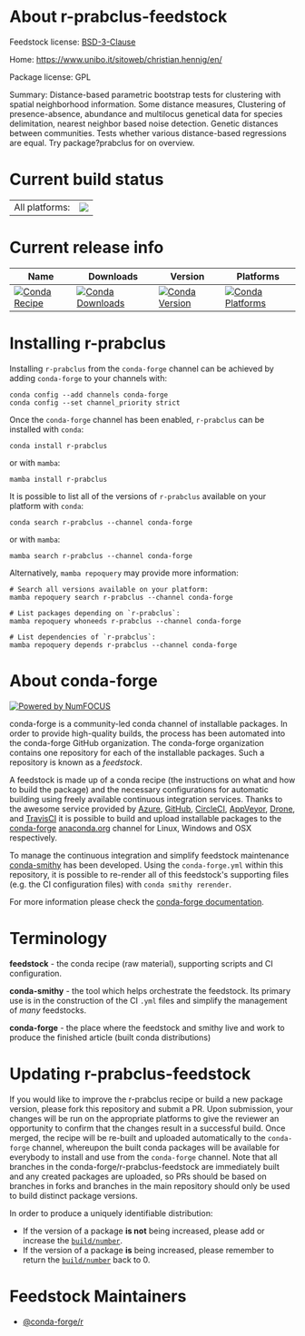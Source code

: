 About r-prabclus-feedstock
==========================

Feedstock license: [BSD-3-Clause](https://github.com/conda-forge/r-prabclus-feedstock/blob/main/LICENSE.txt)

Home: https://www.unibo.it/sitoweb/christian.hennig/en/

Package license: GPL

Summary: Distance-based parametric bootstrap tests for clustering with  spatial neighborhood information. Some distance measures,  Clustering of presence-absence, abundance and multilocus genetical data  for species delimitation, nearest neighbor  based noise detection. Genetic distances between communities. Tests whether various distance-based regressions are equal. Try package?prabclus for on overview. 

Current build status
====================


<table><tr><td>All platforms:</td>
    <td>
      <a href="https://dev.azure.com/conda-forge/feedstock-builds/_build/latest?definitionId=1457&branchName=main">
        <img src="https://dev.azure.com/conda-forge/feedstock-builds/_apis/build/status/r-prabclus-feedstock?branchName=main">
      </a>
    </td>
  </tr>
</table>

Current release info
====================

| Name | Downloads | Version | Platforms |
| --- | --- | --- | --- |
| [![Conda Recipe](https://img.shields.io/badge/recipe-r--prabclus-green.svg)](https://anaconda.org/conda-forge/r-prabclus) | [![Conda Downloads](https://img.shields.io/conda/dn/conda-forge/r-prabclus.svg)](https://anaconda.org/conda-forge/r-prabclus) | [![Conda Version](https://img.shields.io/conda/vn/conda-forge/r-prabclus.svg)](https://anaconda.org/conda-forge/r-prabclus) | [![Conda Platforms](https://img.shields.io/conda/pn/conda-forge/r-prabclus.svg)](https://anaconda.org/conda-forge/r-prabclus) |

Installing r-prabclus
=====================

Installing `r-prabclus` from the `conda-forge` channel can be achieved by adding `conda-forge` to your channels with:

```
conda config --add channels conda-forge
conda config --set channel_priority strict
```

Once the `conda-forge` channel has been enabled, `r-prabclus` can be installed with `conda`:

```
conda install r-prabclus
```

or with `mamba`:

```
mamba install r-prabclus
```

It is possible to list all of the versions of `r-prabclus` available on your platform with `conda`:

```
conda search r-prabclus --channel conda-forge
```

or with `mamba`:

```
mamba search r-prabclus --channel conda-forge
```

Alternatively, `mamba repoquery` may provide more information:

```
# Search all versions available on your platform:
mamba repoquery search r-prabclus --channel conda-forge

# List packages depending on `r-prabclus`:
mamba repoquery whoneeds r-prabclus --channel conda-forge

# List dependencies of `r-prabclus`:
mamba repoquery depends r-prabclus --channel conda-forge
```


About conda-forge
=================

[![Powered by
NumFOCUS](https://img.shields.io/badge/powered%20by-NumFOCUS-orange.svg?style=flat&colorA=E1523D&colorB=007D8A)](https://numfocus.org)

conda-forge is a community-led conda channel of installable packages.
In order to provide high-quality builds, the process has been automated into the
conda-forge GitHub organization. The conda-forge organization contains one repository
for each of the installable packages. Such a repository is known as a *feedstock*.

A feedstock is made up of a conda recipe (the instructions on what and how to build
the package) and the necessary configurations for automatic building using freely
available continuous integration services. Thanks to the awesome service provided by
[Azure](https://azure.microsoft.com/en-us/services/devops/), [GitHub](https://github.com/),
[CircleCI](https://circleci.com/), [AppVeyor](https://www.appveyor.com/),
[Drone](https://cloud.drone.io/welcome), and [TravisCI](https://travis-ci.com/)
it is possible to build and upload installable packages to the
[conda-forge](https://anaconda.org/conda-forge) [anaconda.org](https://anaconda.org/)
channel for Linux, Windows and OSX respectively.

To manage the continuous integration and simplify feedstock maintenance
[conda-smithy](https://github.com/conda-forge/conda-smithy) has been developed.
Using the ``conda-forge.yml`` within this repository, it is possible to re-render all of
this feedstock's supporting files (e.g. the CI configuration files) with ``conda smithy rerender``.

For more information please check the [conda-forge documentation](https://conda-forge.org/docs/).

Terminology
===========

**feedstock** - the conda recipe (raw material), supporting scripts and CI configuration.

**conda-smithy** - the tool which helps orchestrate the feedstock.
                   Its primary use is in the construction of the CI ``.yml`` files
                   and simplify the management of *many* feedstocks.

**conda-forge** - the place where the feedstock and smithy live and work to
                  produce the finished article (built conda distributions)


Updating r-prabclus-feedstock
=============================

If you would like to improve the r-prabclus recipe or build a new
package version, please fork this repository and submit a PR. Upon submission,
your changes will be run on the appropriate platforms to give the reviewer an
opportunity to confirm that the changes result in a successful build. Once
merged, the recipe will be re-built and uploaded automatically to the
`conda-forge` channel, whereupon the built conda packages will be available for
everybody to install and use from the `conda-forge` channel.
Note that all branches in the conda-forge/r-prabclus-feedstock are
immediately built and any created packages are uploaded, so PRs should be based
on branches in forks and branches in the main repository should only be used to
build distinct package versions.

In order to produce a uniquely identifiable distribution:
 * If the version of a package **is not** being increased, please add or increase
   the [``build/number``](https://docs.conda.io/projects/conda-build/en/latest/resources/define-metadata.html#build-number-and-string).
 * If the version of a package **is** being increased, please remember to return
   the [``build/number``](https://docs.conda.io/projects/conda-build/en/latest/resources/define-metadata.html#build-number-and-string)
   back to 0.

Feedstock Maintainers
=====================

* [@conda-forge/r](https://github.com/conda-forge/r/)

